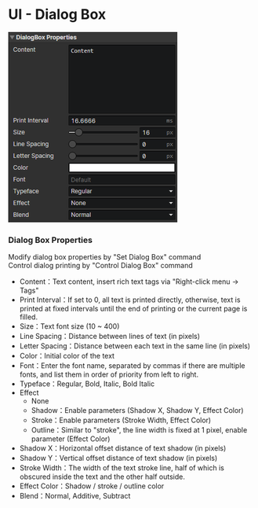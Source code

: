 # UI - Dialog Box

![](img/ui-dialogbox-1.png)

### Dialog Box Properties

Modify dialog box properties by "Set Dialog Box" command  
Control dialog printing by "Control Dialog Box" command

- Content：Text content, insert rich text tags via "Right-click menu -> Tags"
- Print Interval：If set to 0, all text is printed directly, otherwise, text is printed at fixed intervals until the end of printing or the current page is filled.
- Size：Text font size (10 ~ 400)
- Line Spacing：Distance between lines of text (in pixels)
- Letter Spacing：Distance between each text in the same line (in pixels)
- Color：Initial color of the text
- Font：Enter the font name, separated by commas if there are multiple fonts, and list them in order of priority from left to right.
- Typeface：Regular, Bold, Italic, Bold Italic
- Effect
  - None
  - Shadow：Enable parameters (Shadow X, Shadow Y, Effect Color)
  - Stroke：Enable parameters (Stroke Width, Effect Color)
  - Outline：Similar to "stroke", the line width is fixed at 1 pixel, enable parameter (Effect Color)
- Shadow X：Horizontal offset distance of text shadow (in pixels)
- Shadow Y：Vertical offset distance of text shadow (in pixels)
- Stroke Width：The width of the text stroke line, half of which is obscured inside the text and the other half outside.
- Effect Color：Shadow / stroke / outline color
- Blend：Normal, Additive, Subtract
